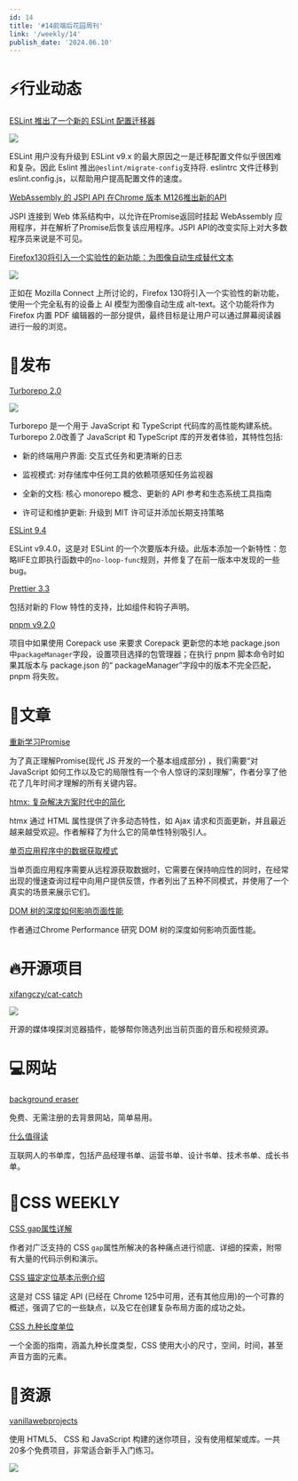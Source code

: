 ```yaml
---
id: 14
title: '#14前端后花园周刊'
link: '/weekly/14'
publish_date: '2024.06.10'
---
```

# ⚡️行业动态

[ESLint 推出了一个新的 ESLint 配置迁移器](https://eslint.org/blog/2024/05/eslint-configuration-migrator/)

![](https://s2.loli.net/2024/06/10/K8Z1H7kvcO524fa.png)

ESLint 用户没有升级到 ESLint v9.x 的最大原因之一是迁移配置文件似乎很困难和复杂。因此 Eslint 推出`@eslint/migrate-config`支持将. eslintrc 文件迁移到 eslint.config.js，以帮助用户提高配置文件的速度。

[WebAssembly 的 JSPI API 在Chrome 版本 M126推出新的API](https://v8.dev/blog/jspi-newapi)

JSPI 连接到 Web 体系结构中，以允许在Promise返回时挂起 WebAssembly 应用程序，并在解析了Promise后恢复该应用程序。JSPI API的改变实际上对大多数程序员来说是不可见。

[Firefox130将引入一个实验性的新功能：为图像自动生成替代文本](https://hacks.mozilla.org/2024/05/experimenting-with-local-alt-text-generation-in-firefox-nightly/)

![](https://s2.loli.net/2024/06/10/GFU1Zv8CTmLEN7u.png)

正如在 Mozilla Connect 上所讨论的，Firefox 130将引入一个实验性的新功能，使用一个完全私有的设备上 AI 模型为图像自动生成 alt-text。这个功能将作为 Firefox 内置 PDF 编辑器的一部分提供，最终目标是让用户可以通过屏幕阅读器进行一般的浏览。

# 📆发布

[Turborepo 2.0](https://turbo.build/blog/turbo-2-0)

![](https://s2.loli.net/2024/06/10/EUlIPsMp23BiycO.png)


Turborepo 是一个用于 JavaScript 和 TypeScript 代码库的高性能构建系统。Turborepo 2.0改善了 JavaScript 和 TypeScript 库的开发者体验，其特性包括:

- 新的终端用户界面: 交互式任务和更清晰的日志

- 监视模式: 对存储库中任何工具的依赖项感知任务监视器

- 全新的文档: 核心 monorepo 概念、更新的 API 参考和生态系统工具指南

- 许可证和维护更新: 升级到 MIT 许可证并添加长期支持策略

[ESLint 9.4](https://eslint.org/blog/2024/05/eslint-v9.4.0-released/)

ESLint v9.4.0，这是对 ESLint 的一个次要版本升级。此版本添加一个新特性：忽略IIFE立即执行函数中的`no-loop-func`规则，并修复了在前一版本中发现的一些 bug。

[Prettier 3.3](https://prettier.io/blog/2024/06/01/3.3.0.html)

包括对新的 Flow 特性的支持，比如组件和钩子声明。

[pnpm ](https://github.com/pnpm/pnpm/releases/tag/v9.2.0)[v9.2.0](https://github.com/pnpm/pnpm/releases/tag/v9.2.0)

项目中如果使用 Corepack use 来要求 Corepack 更新您的本地 package.json 中`packageManager`字段，设置项目选择的包管理器；在执行 pnpm 脚本命令时如果其版本与 package.json 的“ packageManager”字段中的版本不完全匹配，pnpm 将失败。

# 📒文章

[重新学习Promise](https://www.joshwcomeau.com/javascript/promises/)

为了真正理解Promise(现代 JS 开发的一个基本组成部分) ，我们需要“对 JavaScript 如何工作以及它的局限性有一个令人惊讶的深刻理解”，作者分享了他花了几年时间才理解的所有关键内容。

[htmx: 复杂解决方案时代中的简化](https://www.erikheemskerk.nl/htmx-simplicity/)

htmx 通过 HTML 属性提供了许多动态特性，如 Ajax 请求和页面更新，并且最近越来越受欢迎。作者解释了为什么它的简单性特别吸引人。

[单页应用程序中的数据获取模式](https://martinfowler.com/articles/data-fetch-spa.html)

当单页面应用程序需要从远程源获取数据时，它需要在保持响应性的同时，在经常出现的慢速查询过程中向用户提供反馈，作者列出了五种不同模式，并使用了一个真实的场景来展示它们。

[DOM 树的深度如何影响页面性能](https://frontendatscale.com/blog/how-deep-is-your-dom/)

作者通过Chrome Performance 研究 DOM 树的深度如何影响页面性能。

# 🔥开源项目

[xifangczy/cat-catch](https://github.com/xifangczy/cat-catch)

![](https://s2.loli.net/2024/06/10/EUlIPsMp23BiycO.png)


开源的媒体嗅探浏览器插件，能够帮你筛选列出当前页面的音乐和视频资源。

# 💻网站

[background eraser](https://magicstudio.com/zh/background-remover/)

免费、无需注册的去背景网站，简单易用。

[什么值得读](https://shenmezhidedu.com/)

互联网人的书单库，包括产品经理书单、运营书单、设计书单、技术书单、成长书单。

# 🌅CSS WEEKLY

[CSS gap属性详解](https://ishadeed.com/article/the-gap/)

作者对广泛支持的 CSS `gap`属性所解决的各种痛点进行彻底、详细的探索，附带有大量的代码示例和演示。

[CSS 锚定定位基本示例介绍](https://utilitybend.com/blog/lets-hang-an-intro-to-css-anchor-positioning-with-basic-examples)

这是对 CSS 锚定 API (已经在 Chrome 125中可用，还有其他应用)的一个可靠的概述，强调了它的一些缺点，以及它在创建复杂布局方面的成功之处。

[CSS 九种长度单位](https://css-tricks.com/css-length-units/)

一个全面的指南，涵盖九种长度类型，CSS 使用大小的尺寸，空间，时间，甚至声音方面的元素。

# 💎资源

[vanillawebprojects](https://github.com/bradtraversy/vanillawebprojects)

使用 HTML5、 CSS 和 JavaScript 构建的迷你项目，没有使用框架或库。一共 20多个免费项目，非常适合新手入门练习。

![](https://s2.loli.net/2024/06/10/USTzpVijhD6XnMQ.png)
